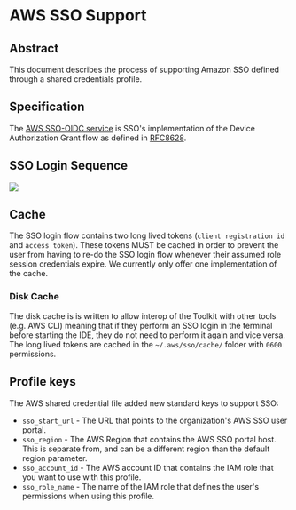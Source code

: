 # AWS SSO Support

## Abstract

This document describes the process of supporting Amazon SSO defined through a shared credentials profile.

## Specification

The [AWS SSO-OIDC service][SsoOidc] is SSO's implementation of the Device Authorization Grant flow as defined in [RFC8628][RFC8628].

## SSO Login Sequence
![][SsoLoginFlow]

## Cache
The SSO login flow contains two long lived tokens (`client registration id` and `access token`). These tokens MUST be cached in order to prevent the user from 
having to re-do the SSO login flow whenever their assumed role session credentials expire. We currently only offer one implementation of the cache.

### Disk Cache
The disk cache is is written to allow interop of the Toolkit with other tools (e.g. AWS CLI) meaning that if they perform an SSO login in the terminal before
starting the IDE, they do not need to perform it again and vice versa. The long lived tokens are cached in the `~/.aws/sso/cache/` folder with `0600` permissions.

## Profile keys
The AWS shared credential file added new standard keys to support SSO:

* `sso_start_url` - The URL that points to the organization's AWS SSO user portal.
* `sso_region` - The AWS Region that contains the AWS SSO portal host. This is separate from, and can be a different region than the default region parameter. 
* `sso_account_id` - The AWS account ID that contains the IAM role that you want to use with this profile. 
* `sso_role_name` - The name of the IAM role that defines the user's permissions when using this profile. 

[SsoOidc]: https://docs.aws.amazon.com/singlesignon/latest/OIDCAPIReference/Welcome.html
[RFC8628]: https://tools.ietf.org/html/rfc8628
[SsoLoginFlow]: images/ssoLoginFlow.svg
